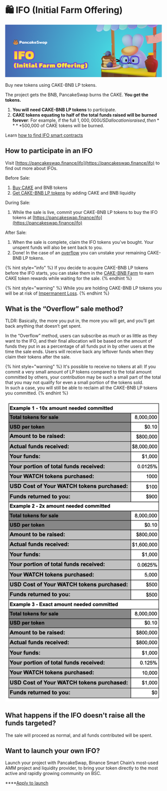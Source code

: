 # 🛍 IFO \(Initial Farm Offering\)

![](../../.gitbook/assets/docs-masthead-6-%20%281%29.png)

Buy new tokens using CAKE-BNB LP tokens. 

The project gets the BNB, PancakeSwap burns the CAKE. **You get the tokens.**

1. **You will need CAKE-BNB LP tokens** to participate.
2. **CAKE tokens equating to half of the total funds raised will be burned forever**: For example, if the full $1,000,000 USD allocation is raised, then ****$500,000 of CAKE tokens will be burned.

Learn [how to find IFO smart contracts]()

## **How to participate in an IFO**

Visit [https://pancakeswap.finance/ifo](https://pancakeswap.finance/ifo) to find out more about IFOs.

Before Sale:

1. [Buy CAKE](https://exchange.pancakeswap.finance/?_gl=1*1bc8owa*_ga*ODA4ODE5MjM4LjE2MDUxNTI3NTE.*_ga_334KNG3DMQ*MTYwNTQ4OTEwNy4yNi4xLjE2MDU0ODkxMjcuMA..#/swap) and BNB tokens
2. [Get CAKE-BNB LP tokens](https://exchange.pancakeswap.finance/?_gl=1*14203p6*_ga*ODA4ODE5MjM4LjE2MDUxNTI3NTE.*_ga_334KNG3DMQ*MTYwNTQ4OTEwNy4yNi4xLjE2MDU0ODkyMzAuMA..#/pool) by adding CAKE and BNB liquidity

During Sale:

1. While the sale is live, commit your CAKE-BNB LP tokens to buy the IFO tokens at [https://pancakeswap.finance/ifo](https://pancakeswap.finance/ifo)

After Sale:

1. When the sale is complete, claim the IFO tokens you've bought. Your unspent funds will also be sent back to you.
2. Done! In the case of an [overflow](https://app.gitbook.com/@pancakeswap-1/s/pancakeswap/~/drafts/-MMK-KmBq5_Mfs94Ul6x/core-products/ifo-initial-farm-offering#overflow) you can unstake your remaining CAKE-BNB LP tokens.

{% hint style="info" %}
If you decide to acquire CAKE-BNB LP tokens before the IFO starts, you can stake them in the [CAKE-BNB Farm](https://pancakeswap.finance/farms) to earn CAKE token rewards while waiting for the sale.
{% endhint %}

{% hint style="warning" %}
While you are holding CAKE-BNB LP tokens you will be at risk of [Impermanent Loss](https://academy.binance.com/en/articles/impermanent-loss-explained).
{% endhint %}

## **What is the “Overflow” sale method?** <a id="overflow"></a>

TLDR: Basically, the more you put in, the more you will get, and you’ll get back anything that doesn’t get spent.

In the “Overflow” method, users can subscribe as much or as little as they want to the IFO, and their final allocation will be based on the amount of funds they put in as a percentage of all funds put in by other users at the time the sale ends. Users will receive back any leftover funds when they claim their tokens after the sale.

{% hint style="warning" %}
It's possible to receive no tokens at all: If you commit a very small amount of LP tokens compared to the total amount committed by others, your contribution may be such a small part of the total that you may not qualify for even a small portion of the tokens sold.  
In such a case, you will still be able to reclaim all the CAKE-BNB LP tokens you committed.
{% endhint %}



![Three models of possible outcomes for the Overflow method.](../../.gitbook/assets/image.png)

## What happens if the IFO doesn't raise all the funds targeted?

The sale will proceed as normal, and all funds contributed will be spent.

## Want to launch your own IFO?

Launch your project with PancakeSwap, Binance Smart Chain’s most-used AMM project and liquidity provider, to bring your token directly to the most active and rapidly growing community on BSC.

\*\*\*\*[Apply to launch](https://docs.google.com/forms/d/e/1FAIpQLScGdT5rrVMr4WOWr08pvcroSeuIOtEJf1sVdQGVdcAOqryigQ/viewform)

